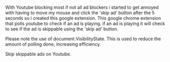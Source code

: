 With Youtube blocking most if not all ad blockers i started to get annoyed with having to move my mouse and click the 'skip ad' button after the 5 seconds so i created this google extension. This google chrome extension that polls youtube to check if an ad is playing. if an ad is playing it will check to see if the ad is skippable using the 'skip ad' button. 

Please note the use of document.VisibilityState. This is used to reduce the amount of polling done, increasing efficiency.

Skip skippable ads on Youtube. 